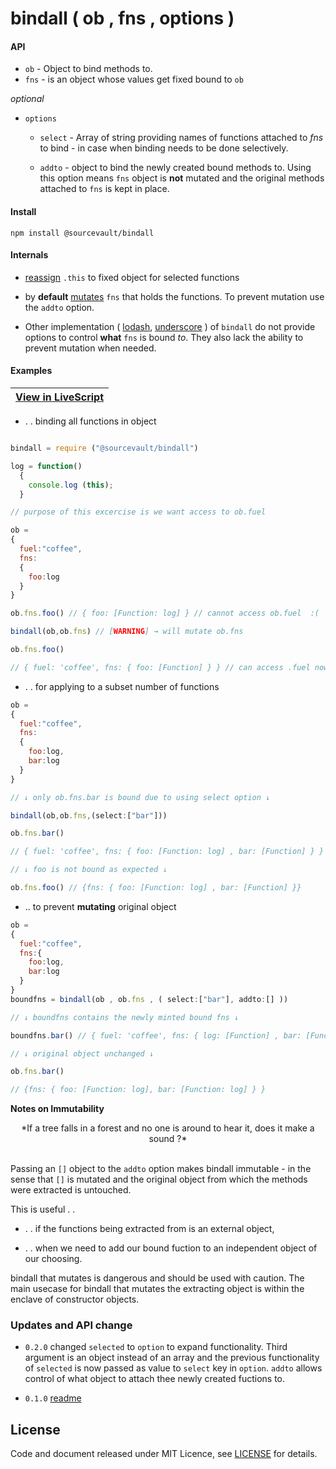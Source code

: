 # bindall ( ob , fns  , options )

#### API
- `ob` - Object to bind methods to.
- `fns` - is an object whose values get fixed bound to `ob`

*optional*

- `options` 

  - `select` - Array of string providing names of functions attached to *fns* to bind - in case when binding needs to be done selectively.

  - `addto` - object to bind the newly created bound methods to. Using this option means `fns` object is **not** mutated and the original methods attached to `fns` is kept in place.


#### Install

```
npm install @sourcevault/bindall
```

#### Internals

- [reassign](https://github.com/sourcevault/bindall/blob/7e6208f6157b19a43133822233ff65aee130e274/main.ls#L1) ```.this``` to fixed object for selected functions

- by **default** [mutates](https://github.com/sourcevault/bindall/blob/7e6208f6157b19a43133822233ff65aee130e274/main.ls#L11) `fns` that holds the functions. To prevent mutation use the `addto` option.

- Other implementation ( [lodash](http://devdocs.io/lodash~4/index#bindall), [underscore](http://underscorejs.org/#bindall) ) of `bindall` do not provide options to control **what** `fns` is bound *to*. They also lack the ability to prevent mutation when needed.



#### Examples

|[View in LiveScript](https://github.com/sourcevault/bindall/tree/livescript) |
| --- |

- . . binding all functions in object


```javascript

bindall = require ("@sourcevault/bindall")

log = function()
  {
    console.log (this);
  }

// purpose of this excercise is we want access to ob.fuel

ob =
{
  fuel:"coffee",
  fns:
  {
    foo:log
  }
}

ob.fns.foo() // { foo: [Function: log] } // cannot access ob.fuel  :(

bindall(ob,ob.fns) // [WARNING] → will mutate ob.fns

ob.fns.foo() 

// { fuel: 'coffee', fns: { foo: [Function] } } // can access .fuel now :)

```
- . . for applying to a subset number of functions

```javascript
ob = 
{
  fuel:"coffee",
  fns:
  {
    foo:log,
    bar:log
  }
}

// ↓ only ob.fns.bar is bound due to using select option ↓

bindall(ob,ob.fns,(select:["bar"]))

ob.fns.bar()

// { fuel: 'coffee', fns: { foo: [Function: log] , bar: [Function] } }

// ↓ foo is not bound as expected ↓

ob.fns.foo() // {fns: { foo: [Function: log] , bar: [Function] }}


```

* .. to prevent **mutating** original object 

```javascript
ob = 
{
  fuel:"coffee",
  fns:{
    foo:log,
    bar:log
  }
}
boundfns = bindall(ob , ob.fns , ( select:["bar"], addto:[] ))

// ↓ boundfns contains the newly minted bound fns ↓

boundfns.bar() // { fuel: 'coffee', fns: { log: [Function] , bar: [Function] }}

// ↓ original object unchanged ↓

ob.fns.bar()

// {fns: { foo: [Function: log], bar: [Function: log] } }

```

**Notes on Immutability**

<center>
*If a tree falls in a forest and no one is around to hear it, does it make a sound ?*
</center>

<br>

Passing an `[]` object to the `addto` option makes bindall immutable - in the sense that `[]` is mutated and the original object from which the methods were extracted is untouched. 

This is useful . .
- . . if the functions being extracted from is an external object, 

- . . when we need to add our bound fuction to an independent object of our choosing.

bindall that mutates is dangerous and should be used with caution. The main usecase for bindall that mutates the extracting object is within the enclave of constructor objects.

### Updates and API change

- `0.2.0` changed `selected` to `option` to expand functionality. Third argument is an object instead of an array and the previous functionality of `selected` is now passed as value to `select` key in `option`. `addto` allows control of what object to attach thee newly created fuctions to.

- `0.1.0` [readme](https://github.com/sourcevault/bindall/tree/0.1.0)

## License
 
Code and document released under MIT Licence, see [LICENSE](https://github.com/sourcevault/bindall/blob/master/LICENCE) for details.

